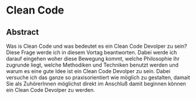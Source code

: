 # Clean Code

## Abstract

Was is  Clean Code und was  bedeutet es ein  Clean Code Devolper zu  sein? Diese
Frage werde  ich in diesem Vortag  beantworten. Dabei werde ich  darauf eingehen
woher  diese  Bewegung kommt,  welche  Philosophie  ihr zugrunde  liegt,  welche
Methodiken und  Techniken benutzt  werden und  warum es eine  gute Idee  ist ein
Clean Code  Devolper zu sein. Dabei  versuche ich das ganze  so praxisorientiert
wie  möglich zu  gestalten,  damait  Sie als  ZuhörerInnen  möglichst direkt  im
Anschluß damit beginnen können ein Clean Code Devolper zu werden.

